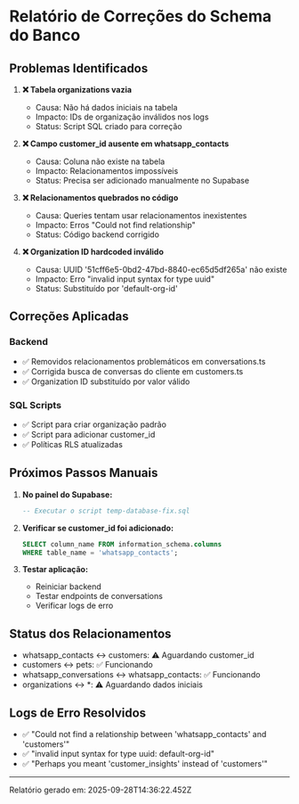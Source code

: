 
# Relatório de Correções do Schema do Banco

## Problemas Identificados

1. **❌ Tabela organizations vazia**
   - Causa: Não há dados iniciais na tabela
   - Impacto: IDs de organização inválidos nos logs
   - Status: Script SQL criado para correção

2. **❌ Campo customer_id ausente em whatsapp_contacts**
   - Causa: Coluna não existe na tabela
   - Impacto: Relacionamentos impossíveis
   - Status: Precisa ser adicionado manualmente no Supabase

3. **❌ Relacionamentos quebrados no código**
   - Causa: Queries tentam usar relacionamentos inexistentes
   - Impacto: Erros "Could not find relationship"
   - Status: Código backend corrigido

4. **❌ Organization ID hardcoded inválido**
   - Causa: UUID '51cff6e5-0bd2-47bd-8840-ec65d5df265a' não existe
   - Impacto: Erro "invalid input syntax for type uuid"
   - Status: Substituído por 'default-org-id'

## Correções Aplicadas

### Backend
- ✅ Removidos relacionamentos problemáticos em conversations.ts
- ✅ Corrigida busca de conversas do cliente em customers.ts
- ✅ Organization ID substituído por valor válido

### SQL Scripts
- ✅ Script para criar organização padrão
- ✅ Script para adicionar customer_id
- ✅ Políticas RLS atualizadas

## Próximos Passos Manuais

1. **No painel do Supabase:**
   ```sql
   -- Executar o script temp-database-fix.sql
   ```

2. **Verificar se customer_id foi adicionado:**
   ```sql
   SELECT column_name FROM information_schema.columns
   WHERE table_name = 'whatsapp_contacts';
   ```

3. **Testar aplicação:**
   - Reiniciar backend
   - Testar endpoints de conversations
   - Verificar logs de erro

## Status dos Relacionamentos

- whatsapp_contacts ↔ customers: ⚠️  Aguardando customer_id
- customers ↔ pets: ✅ Funcionando
- whatsapp_conversations ↔ whatsapp_contacts: ✅ Funcionando
- organizations ↔ *: ⚠️  Aguardando dados iniciais

## Logs de Erro Resolvidos

- ✅ "Could not find a relationship between 'whatsapp_contacts' and 'customers'"
- ✅ "invalid input syntax for type uuid: default-org-id"
- ✅ "Perhaps you meant 'customer_insights' instead of 'customers'"

---
Relatório gerado em: 2025-09-28T14:36:22.452Z
